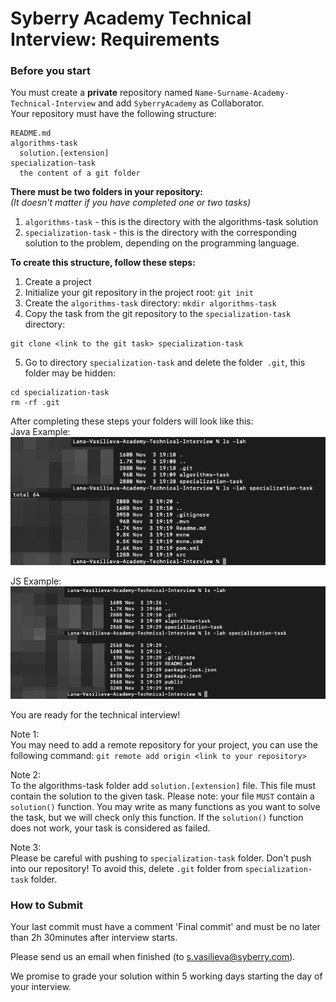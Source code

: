 # Syberry Academy Technical Interview: Requirements

### Before you start
You must create a **private** repository named `Name-Surname-Academy-Technical-Interview` and add `SyberryAcademy` as Collaborator. <br>
Your repository must have the following structure: <br>

```
README.md
algorithms-task
  solution.[extension]
specialization-task
  the content of a git folder
```

**There must be two folders in your repository:** <br>
_(It doesn't matter if you have completed one or two tasks)_

1. `algorithms-task` - this is the directory with the algorithms-task solution
2. `specialization-task` - this is the directory with the corresponding solution to the problem, depending on the programming language.

**To create this structure, follow these steps:**
1. Create a project
2. Initialize your git repository in the project root: `git init`
3. Create the `algorithms-task` directory: `mkdir algorithms-task`
4. Copy the task from the git repository to the `specialization-task` directory:
``` 
git clone <link to the git task> specialization-task
```
5. Go to directory `specialization-task` and delete the folder` .git`, this folder may be hidden:
```
cd specialization-task
rm -rf .git
```

After completing these steps your folders will look like this: <br>
Java Example: <br>
![java-image](files/java-image.png) <br>

JS Example: <br>
![js-image](files/js-image.png) <br>

You are ready for the technical interview!

Note 1: <br>
You may need to add a remote repository for your project, you can use the following command:
`git remote add origin <link to your repository>`

Note 2: <br>
To the algorithms-task folder add `solution.[extension]` file. This file must contain the solution to the given task. Please note: your file `MUST` contain a `solution()` function. You may write as many functions as you want to solve the task, but we will check only this function. If the `solution()` function does not work, your task is considered as failed. <br>

Note 3: <br>
Please be careful with pushing to `specialization-task` folder. Don't push into our repository! To avoid this, delete `.git` folder from `specialization-task` folder.<br>

### How to Submit
Your last commit must have a comment 'Final commit' and must be no later than 2h 30minutes after interview starts.

Please send us an email when finished (to s.vasilieva@syberry.com).

We promise to grade your solution within 5 working days starting the day of your interview.

